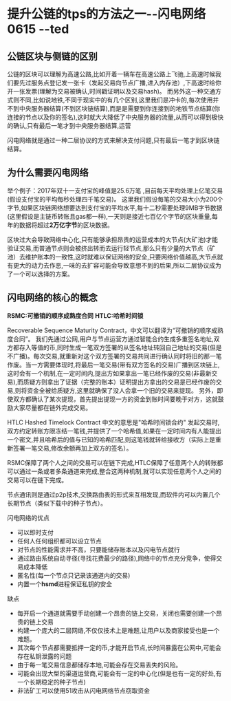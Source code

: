 # 提升公链的tps的方法之一--闪电网络 0615 --ted 
## 公链区块与侧链的区别

公链的区块可以理解为高速公路,比如开着一辆车在高速公路上飞驰,上高速时候我们要先过服务点登记发一张卡（发起交易向节点广播,进入内存池）,下高速时给你开一张发票(理解为交易被确认,时间戳证明以及交易hash)。
而另外这一种交通方式则不同,比如说地铁,不同于现实中的有几个区别,这里我们是冲卡的,每次使用并不到中央服务器结算(不到区块链结算),而是是需要到你连接到的地铁节点结算(你连接的节点以及你的签名),这时就大大降低了中央服务器的流量,从而可以得到极快的确认,只有最后一笔才到中央服务器结算,运营

闪电网络就是通过一种二层协议的方式来解决支付问题,只有最后一笔才到区块链结算。

## 为什么需要闪电网络

举个例子：2017年双十一支付宝的峰值是25.6万笔
,目前每天平均处理上亿笔交易(假设支付宝的平均每秒处理四千笔交易)。
这里我们假设每笔的交易大小为200个字节,如果区块链网络想要达到支付宝的平均水平,每十二秒需要处理9MB字节数据(这里假设是主链币转账且gas都一样),一天则是接近七百亿个字节的区块重量,每年的数据将超过**2万亿字节**的区块数据。

区块过大会导致网络中心化,只有能够承担昂贵的运营成本的大节点(大矿池)才能验证交易,而普通节点则会被挤出转而去运行轻节点,那么只有少量的大节点（矿池）去维护账本的一致性,这时就难以保证网络的安全,只要网络价值越高,大节点就有更大的动力去作恶,一味的去扩容可能会导致意想不到的后果,所以二层协议成为了一个可以选择的方案。

## 闪电网络的核心的概念

**RSMC:可撤销的顺序成熟度合同**
**HTLC:哈希时间锁**

Recoverable Sequence Maturity Contract，中文可以翻译为“可撤销的顺序成熟度合同”。
我们先通过公网,用户与节点运营方通过智能合约生成多重签名地址,双方都存入等值的币,同时生成一笔双方签署的从签名地址转回自己地址的交易(但是不广播)。每次交易,就重新对这个双方签署的交易共同进行确认同时将旧的那一笔作废。当一方需要体现时,将最后一笔交易(带有双方签名的交易)广播到区块链上,这时会有一个机制,在一定时间内,提出方如果拿出一笔已经作废的交易(非最新交易),而质疑方则拿出了证据（完整的账本）证明提出方拿出的交易是已经作废的交易,则将资金全被给质疑方,这里就确保了没人会拿一个旧的交易来提现。
另外，即使双方都确认了某次提现，首先提出提现一方的资金到账时间要晚于对方，这就鼓励大家尽量都在链外完成交易。

HTLC
Hashed Timelock Contract  中文的意思是"哈希时间锁合约"
发起交易时,双方约定转账方限冻结一笔钱,并提供了一个哈希值,如果在一定时间内有人能提出一个密文,并且哈希后的值与已知的哈希匹配,则这笔钱就转给接收方（实际上是重新签署一笔交易,修改余额再加上双方的签名）。

RSMC保障了两个人之间的交易可以在链下完成,HTLC保障了任意两个人的转账都可以通过一条或者多条通道来完成,整合这两种机制,就可以实现任意两个人之间的交易可以在链下完成。

节点通讯则是通过p2p技术,交换路由表的形式来互相发现,而软件内可以内置几个长期节点（类似下载中的种子节点）。


闪电网络的优点

* 可以即时支付
* 任何人任何组织都可以设立节点
* 对节点的性能需求并不高，只要能储存账本以及闪电节点就行
* 通过路由系统自动寻径(寻找花费最少的路径),网络中的节点充分竞争，使得交易成本降低
* 匿名性(每一个节点只记录该通道内的交易)
* 内置一个**hsmd**进程保证私钥的安全



缺点

* 每开启一个通道就需要手动创建一个昂贵的链上交易，关闭也需要创建一个昂贵的链上交易
* 构建一个庞大的二层网络,不仅仅技术上是难题,让用户以及商家接受也是一个难题。
* 其次每个节点都需要抵押一定的币,才能开启节点,长时间暴露在公网中,可能会存在私钥泄露的问题
* 由于每一笔交易信息都储存本地,可能会存在交易丢失的风险。
* 可能会出现大型的渠道运营商,可能会有一定的中心化(但是也有一定的好处,有一个长期稳定的种子节点)
* 非法矿工可以使用51攻击从闪电网络节点窃取资金





